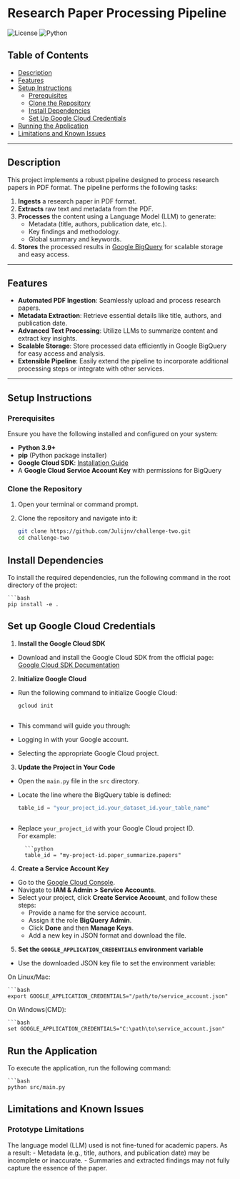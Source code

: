 # Research Paper Processing Pipeline

![License](https://img.shields.io/badge/license-MIT-blue.svg)
![Python](https://img.shields.io/badge/python-3.9%2B-blue.svg)

## Table of Contents

- [Description](#description)
- [Features](#features)
- [Setup Instructions](#setup-instructions)
  - [Prerequisites](#prerequisites)
  - [Clone the Repository](#clone-the-repository)
  - [Install Dependencies](#install-dependencies)
  - [Set Up Google Cloud Credentials](#set-up-google-cloud-credentials)
- [Running the Application](#running-the-application)
- [Limitations and Known Issues](#limitations-and-known-issues)


---

## Description

This project implements a robust pipeline designed to process research papers in PDF format. The pipeline performs the following tasks:

1. **Ingests** a research paper in PDF format.
2. **Extracts** raw text and metadata from the PDF.
3. **Processes** the content using a Language Model (LLM) to generate:
   - Metadata (title, authors, publication date, etc.).
   - Key findings and methodology.
   - Global summary and keywords.
4. **Stores** the processed results in [Google BigQuery](https://cloud.google.com/bigquery) for scalable storage and easy access.

---

## Features

- **Automated PDF Ingestion**: Seamlessly upload and process research papers.
- **Metadata Extraction**: Retrieve essential details like title, authors, and publication date.
- **Advanced Text Processing**: Utilize LLMs to summarize content and extract key insights.
- **Scalable Storage**: Store processed data efficiently in Google BigQuery for easy access and analysis.
- **Extensible Pipeline**: Easily extend the pipeline to incorporate additional processing steps or integrate with other services.

---

## Setup Instructions

### Prerequisites

Ensure you have the following installed and configured on your system:

- **Python 3.9+**
- **pip** (Python package installer)
- **Google Cloud SDK**: [Installation Guide](https://cloud.google.com/sdk/docs/install)
- A **Google Cloud Service Account Key** with permissions for BigQuery

### Clone the Repository

1. Open your terminal or command prompt.
2. Clone the repository and navigate into it:

   ```bash
   git clone https://github.com/Julijnv/challenge-two.git
   cd challenge-two


## Install Dependencies

To install the required dependencies, run the following command in the root directory of the project:

    ```bash
    pip install -e .
         

## Set up Google Cloud Credentials

1. **Install the Google Cloud SDK**  
- Download and install the Google Cloud SDK from the official page:  
        [Google Cloud SDK Documentation](https://cloud.google.com/sdk/docs/install)

2. **Initialize Google Cloud**  
- Run the following command to initialize Google Cloud:  

    ```bash
    gcloud init
        

- This command will guide you through:  
- Logging in with your Google account.  
- Selecting the appropriate Google Cloud project.

3. **Update the Project in Your Code**  
- Open the `main.py` file in the `src` directory.
- Locate the line where the BigQuery table is defined:

    ```python
    table_id = "your_project_id.your_dataset_id.your_table_name"
        

- Replace `your_project_id` with your Google Cloud project ID.  
    For example:

        ```python
        table_id = "my-project-id.paper_summarize.papers"
        

4. **Create a Service Account Key**  
- Go to the [Google Cloud Console](https://console.cloud.google.com/).  
- Navigate to **IAM & Admin > Service Accounts**.  
- Select your project, click **Create Service Account**, and follow these steps:  
    - Provide a name for the service account.  
    - Assign it the role **BigQuery Admin**.  
    - Click **Done** and then **Manage Keys**.  
    - Add a new key in JSON format and download the file.  

5. **Set the `GOOGLE_APPLICATION_CREDENTIALS` environment variable**  
- Use the downloaded JSON key file to set the environment variable:

On Linux/Mac:  

    ```bash
    export GOOGLE_APPLICATION_CREDENTIALS="/path/to/service_account.json"

On Windows(CMD):  

    ```bash
    set GOOGLE_APPLICATION_CREDENTIALS="C:\path\to\service_account.json"

## Run the Application

To execute the application, run the following command:

    ```bash
    python src/main.py
     
## Limitations and Known Issues
### Prototype Limitations

The language model (LLM) used is not fine-tuned for academic papers. As a result:
    - Metadata (e.g., title, authors, and publication date) may be incomplete or inaccurate.
    - Summaries and extracted findings may not fully capture the essence of the paper.



